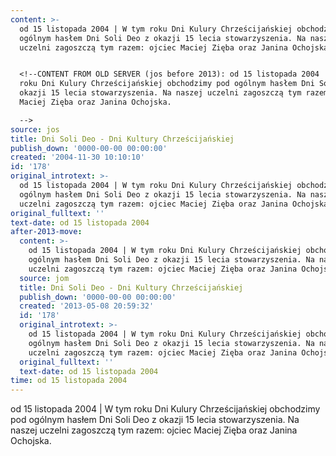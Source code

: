 ```yaml
---
content: >-
  od 15 listopada 2004 | W tym roku Dni Kulury Chrześcijańskiej obchodzimy pod
  ogólnym hasłem Dni Soli Deo z okazji 15 lecia stowarzyszenia. Na naszej
  uczelni zagoszczą tym razem: ojciec Maciej Zięba oraz Janina Ochojska.


  <!--CONTENT FROM OLD SERVER (jos before 2013): od 15 listopada 2004 | W tym
  roku Dni Kulury Chrześcijańskiej obchodzimy pod ogólnym hasłem Dni Soli Deo z
  okazji 15 lecia stowarzyszenia. Na naszej uczelni zagoszczą tym razem: ojciec
  Maciej Zięba oraz Janina Ochojska. 

  -->
source: jos
title: Dni Soli Deo - Dni Kultury Chrześcijańskiej
publish_down: '0000-00-00 00:00:00'
created: '2004-11-30 10:10:10'
id: '178'
original_introtext: >-
  od 15 listopada 2004 | W tym roku Dni Kulury Chrześcijańskiej obchodzimy pod
  ogólnym hasłem Dni Soli Deo z okazji 15 lecia stowarzyszenia. Na naszej
  uczelni zagoszczą tym razem: ojciec Maciej Zięba oraz Janina Ochojska. 
original_fulltext: ''
text-date: od 15 listopada 2004
after-2013-move:
  content: >-
    od 15 listopada 2004 | W tym roku Dni Kulury Chrześcijańskiej obchodzimy pod
    ogólnym hasłem Dni Soli Deo z okazji 15 lecia stowarzyszenia. Na naszej
    uczelni zagoszczą tym razem: ojciec Maciej Zięba oraz Janina Ochojska.
  source: jom
  title: Dni Soli Deo - Dni Kultury Chrześcijańskiej
  publish_down: '0000-00-00 00:00:00'
  created: '2013-05-08 20:59:32'
  id: '178'
  original_introtext: >-
    od 15 listopada 2004 | W tym roku Dni Kulury Chrześcijańskiej obchodzimy pod
    ogólnym hasłem Dni Soli Deo z okazji 15 lecia stowarzyszenia. Na naszej
    uczelni zagoszczą tym razem: ojciec Maciej Zięba oraz Janina Ochojska.
  original_fulltext: ''
  text-date: od 15 listopada 2004
time: od 15 listopada 2004
---
```

od 15 listopada 2004 | W tym roku Dni Kulury Chrześcijańskiej obchodzimy pod ogólnym hasłem Dni Soli Deo z okazji 15 lecia stowarzyszenia. Na naszej uczelni zagoszczą tym razem: ojciec Maciej Zięba oraz Janina Ochojska.

<!--CONTENT FROM OLD SERVER (jos before 2013): od 15 listopada 2004 | W tym roku Dni Kulury Chrześcijańskiej obchodzimy pod ogólnym hasłem Dni Soli Deo z okazji 15 lecia stowarzyszenia. Na naszej uczelni zagoszczą tym razem: ojciec Maciej Zięba oraz Janina Ochojska. 
-->

<!--{{json:{"created_date":"2004-11-30 10:10:10","publish_down":"0000-00-00 00:00:00","id":"178"}}}-->